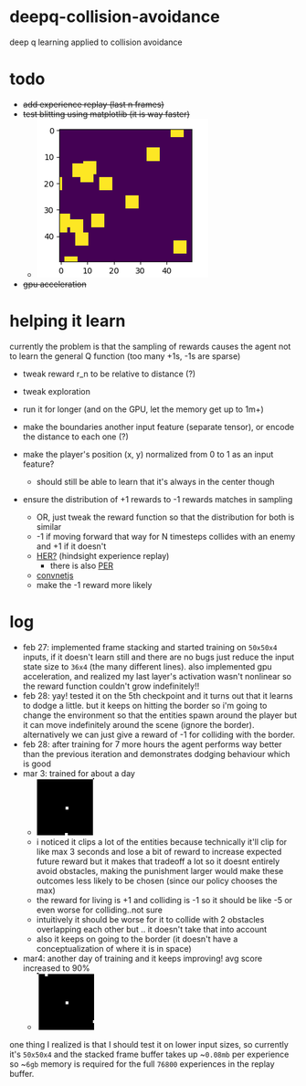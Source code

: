# deepq-collision-avoidance
deep q learning applied to collision avoidance

# todo

- ~~add experience replay (last n frames)~~
- ~~test blitting using matplotlib (it is way faster)~~
    - ![](figures/fig1.png)
- ~~gpu acceleration~~

# helping it learn

currently the problem is that the sampling of rewards causes the agent not to learn the general Q function (too many +1s, -1s are sparse)

- tweak reward r_n to be relative to distance (?)
- tweak exploration
- run it for longer (and on the GPU, let the memory get up to 1m+)
- make the boundaries another input feature (separate tensor), or encode the distance to each one (?)
- make the player's position (x, y) normalized from 0 to 1 as an input feature?
    - should still be able to learn that it's always in the center though
    
- ensure the distribution of +1 rewards to -1 rewards matches in sampling
    - OR, just tweak the reward function so that the distribution for both is similar
    - -1 if moving forward that way for N timesteps collides with an enemy and +1 if it doesn't
    - [HER?](https://becominghuman.ai/learning-from-mistakes-with-hindsight-experience-replay-547fce2b3305_) (hindsight experience replay)
        - there is also [PER](https://medium.freecodecamp.org/improvements-in-deep-q-learning-dueling-double-dqn-prioritized-experience-replay-and-fixed-58b130cc5682)
    - [convnetjs](https://cs.stanford.edu/people/karpathy/convnetjs/demo/rldemo.html)
    - make the -1 reward more likely
    
# log 
- feb 27: implemented frame stacking and started training on `50x50x4` inputs, if it doesn't learn still and there are no bugs just reduce the input state size to `36x4` (the many different lines). also implemented gpu acceleration, and realized my last layer's activation wasn't nonlinear so the reward function couldn't grow indefinitely!!
- feb 28: yay! tested it on the 5th checkpoint and it turns out that it learns to dodge a little. but it keeps on hitting the border so i'm going to change the environment so that the entities spawn around the player but it can move indefinitely around the scene (ignore the border). alternatively we can just give a reward of -1 for colliding with the border.
- feb 28: after training for 7 more hours the agent performs way better than the previous iteration and demonstrates dodging behaviour which is good
- mar 3:  trained for about a day
    - ![](figures/animation.gif)
    - i noticed it clips a lot of the entities because technically it'll clip for like max 3 seconds and lose a bit of reward to increase expected future reward but it makes that tradeoff a lot so it doesnt entirely avoid obstacles, making the punishment larger would make these outcomes less likely to be chosen (since our policy chooses the max)
    - the reward for living is +1 and colliding is -1 so it should be like -5 or even worse for colliding..not sure
    - intuitively it should be worse for it to collide with 2 obstacles overlapping each other but .. it doesn't take that into account
    - also it keeps on going to the border (it doesn't have a conceptualization of where it is in space)
- mar4: another day of training and it keeps improving! avg score increased to 90%
    - ![](figures/animation2.gif)
    
one thing I realized is that I should test it on lower input sizes, so currently it's `50x50x4` and the stacked frame buffer takes up ~`0.08mb` per experience so  ~`6gb` memory is required for the full `76800` experiences in the replay buffer.